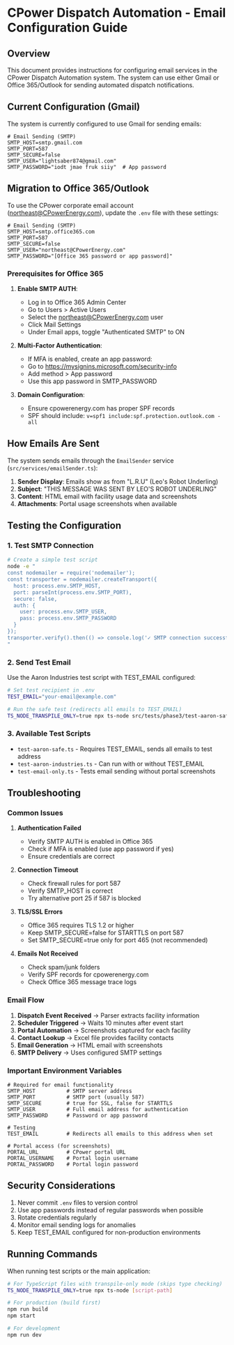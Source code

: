 # CPower Dispatch Automation - Email Configuration Guide

## Overview
This document provides instructions for configuring email services in the CPower Dispatch Automation system. The system can use either Gmail or Office 365/Outlook for sending automated dispatch notifications.

## Current Configuration (Gmail)

The system is currently configured to use Gmail for sending emails:

```env
# Email Sending (SMTP)
SMTP_HOST=smtp.gmail.com
SMTP_PORT=587
SMTP_SECURE=false
SMTP_USER="lightsaber874@gmail.com"
SMTP_PASSWORD="iodt jmae fruk siiy"  # App password
```

## Migration to Office 365/Outlook

To use the CPower corporate email account (northeast@CPowerEnergy.com), update the `.env` file with these settings:

```env
# Email Sending (SMTP)
SMTP_HOST=smtp.office365.com
SMTP_PORT=587
SMTP_SECURE=false
SMTP_USER="northeast@CPowerEnergy.com"
SMTP_PASSWORD="[Office 365 password or app password]"
```

### Prerequisites for Office 365

1. **Enable SMTP AUTH**:
   - Log in to Office 365 Admin Center
   - Go to Users > Active Users
   - Select the northeast@CPowerEnergy.com user
   - Click Mail Settings
   - Under Email apps, toggle "Authenticated SMTP" to ON

2. **Multi-Factor Authentication**:
   - If MFA is enabled, create an app password:
   - Go to https://mysignins.microsoft.com/security-info
   - Add method > App password
   - Use this app password in SMTP_PASSWORD

3. **Domain Configuration**:
   - Ensure cpowerenergy.com has proper SPF records
   - SPF should include: `v=spf1 include:spf.protection.outlook.com -all`

## How Emails Are Sent

The system sends emails through the `EmailSender` service (`src/services/emailSender.ts`):

1. **Sender Display**: Emails show as from "L.R.U" (Leo's Robot Underling)
2. **Subject**: "THIS MESSAGE WAS SENT BY LEO'S ROBOT UNDERLING"
3. **Content**: HTML email with facility usage data and screenshots
4. **Attachments**: Portal usage screenshots when available

## Testing the Configuration

### 1. Test SMTP Connection
```bash
# Create a simple test script
node -e "
const nodemailer = require('nodemailer');
const transporter = nodemailer.createTransport({
  host: process.env.SMTP_HOST,
  port: parseInt(process.env.SMTP_PORT),
  secure: false,
  auth: {
    user: process.env.SMTP_USER,
    pass: process.env.SMTP_PASSWORD
  }
});
transporter.verify().then(() => console.log('✓ SMTP connection successful')).catch(console.error);
"
```

### 2. Send Test Email
Use the Aaron Industries test script with TEST_EMAIL configured:

```bash
# Set test recipient in .env
TEST_EMAIL="your-email@example.com"

# Run the safe test (redirects all emails to TEST_EMAIL)
TS_NODE_TRANSPILE_ONLY=true npx ts-node src/tests/phase3/test-aaron-safe.ts
```

### 3. Available Test Scripts
- `test-aaron-safe.ts` - Requires TEST_EMAIL, sends all emails to test address
- `test-aaron-industries.ts` - Can run with or without TEST_EMAIL
- `test-email-only.ts` - Tests email sending without portal screenshots

## Troubleshooting

### Common Issues

1. **Authentication Failed**
   - Verify SMTP AUTH is enabled in Office 365
   - Check if MFA is enabled (use app password if yes)
   - Ensure credentials are correct

2. **Connection Timeout**
   - Check firewall rules for port 587
   - Verify SMTP_HOST is correct
   - Try alternative port 25 if 587 is blocked

3. **TLS/SSL Errors**
   - Office 365 requires TLS 1.2 or higher
   - Keep SMTP_SECURE=false for STARTTLS on port 587
   - Set SMTP_SECURE=true only for port 465 (not recommended)

4. **Emails Not Received**
   - Check spam/junk folders
   - Verify SPF records for cpowerenergy.com
   - Check Office 365 message trace logs

### Email Flow

1. **Dispatch Event Received** → Parser extracts facility information
2. **Scheduler Triggered** → Waits 10 minutes after event start
3. **Portal Automation** → Screenshots captured for each facility
4. **Contact Lookup** → Excel file provides facility contacts
5. **Email Generation** → HTML email with screenshots
6. **SMTP Delivery** → Uses configured SMTP settings

### Important Environment Variables

```env
# Required for email functionality
SMTP_HOST          # SMTP server address
SMTP_PORT          # SMTP port (usually 587)
SMTP_SECURE        # true for SSL, false for STARTTLS
SMTP_USER          # Full email address for authentication
SMTP_PASSWORD      # Password or app password

# Testing
TEST_EMAIL         # Redirects all emails to this address when set

# Portal access (for screenshots)
PORTAL_URL         # CPower portal URL
PORTAL_USERNAME    # Portal login username
PORTAL_PASSWORD    # Portal login password
```

## Security Considerations

1. Never commit `.env` files to version control
2. Use app passwords instead of regular passwords when possible
3. Rotate credentials regularly
4. Monitor email sending logs for anomalies
5. Keep TEST_EMAIL configured for non-production environments

## Running Commands

When running test scripts or the main application:

```bash
# For TypeScript files with transpile-only mode (skips type checking)
TS_NODE_TRANSPILE_ONLY=true npx ts-node [script-path]

# For production (build first)
npm run build
npm start

# For development
npm run dev
```